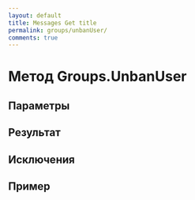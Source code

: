 ```yaml
---
layout: default
title: Messages Get title
permalink: groups/unbanUser/
comments: true
---
```


# Метод Groups.UnbanUser

## Параметры

## Результат

## Исключения

## Пример
```csharp

```
